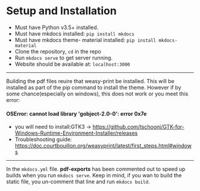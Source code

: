 # Setup and Installation

- Must have Python v3.5+ installed.
- Must have mkdocs installed: `pip install mkdocs`
- Must have mkdocs theme- material installed: `pip install mkdocs-material`
- Clone the repository, `cd` in the repo
- Run ``mkdocs serve`` to get server running.
- Website should be available at: ``localhost:3000``

----

Building the pdf files reuire that weasy-print be installed. 
This will be installed as part of the pip command to install the theme.
However if by some chance(especially on windows), this does not work or you meet this error:
 #### OSError: cannot load library 'gobject-2.0-0': error 0x7e 
- you will need to install:GTK3 -> https://github.com/tschoonj/GTK-for-Windows-Runtime-Environment-Installer/releases
- Troubleshooting guide: https://doc.courtbouillon.org/weasyprint/latest/first_steps.html#windows


----

In the `mkdocs.yml` file.  **pdf-exports** has been commented out to speed up builds when you run `mkdocs serve`.
Keep in mind, if you wan to build the static file, you un-comment that line and run `mkdocs build`.


